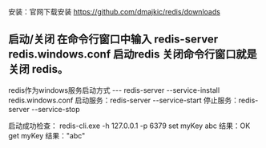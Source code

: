 安装：官网下载安装
    https://github.com/dmajkic/redis/downloads


启动/关闭
在命令行窗口中输入 redis-server redis.windows.conf 启动redis
关闭命令行窗口就是关闭 redis。
---

redis作为windows服务启动方式
--- redis-server --service-install redis.windows.conf
启动服务：redis-server --service-start
停止服务：redis-server --service-stop


启动成功检查：
    redis-cli.exe -h 127.0.0.1 -p 6379
    set myKey abc
    结果：OK
    get myKey
    结果："abc"